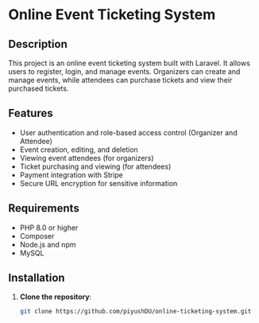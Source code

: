 # Online Event Ticketing System

## Description
This project is an online event ticketing system built with Laravel. It allows users to register, login, and manage events. Organizers can create and manage events, while attendees can purchase tickets and view their purchased tickets.

## Features
- User authentication and role-based access control (Organizer and Attendee)
- Event creation, editing, and deletion
- Viewing event attendees (for organizers)
- Ticket purchasing and viewing (for attendees)
- Payment integration with Stripe
- Secure URL encryption for sensitive information

## Requirements
- PHP 8.0 or higher
- Composer
- Node.js and npm
- MySQL

## Installation
1. **Clone the repository**:
   ```bash
   git clone https://github.com/piyushDU/online-ticketing-system.git